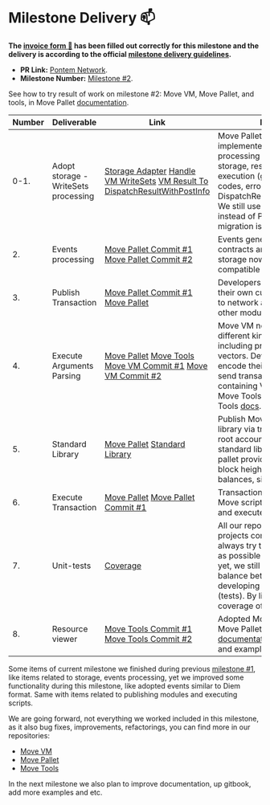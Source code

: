 # Milestone Delivery :mailbox:

**The [invoice form :pencil:](https://forms.gle/8Wx7nxtq8fKrsuEz8) has been filled out correctly for this milestone and the delivery is according to the official [milestone delivery guidelines](https://github.com/w3f/General-Grants-Program/blob/master/grants/milestone-deliverables-guidelines.md).**  

* **PR Link:** [Pontem Network](https://github.com/w3f/Open-Grants-Program/pull/138). 
* **Milestone Number:** [Milestone #2](https://github.com/w3f/Open-Grants-Program/blob/master/applications/pontem.md#milestone-2--alpha-version-of-move-pallet).

See how to try result of work on milestone #2: Move VM, Move Pallet, and tools, in Move Pallet [documentation](https://github.com/pontem-network/sp-move/blob/master/README.md).

| Number | Deliverable | Link | Notes |
| ------------- | ------------- | ------------- |------------- |
| 0-1. | Adopt storage - WriteSets processing | [Storage Adapter](https://github.com/pontem-network/sp-move/blob/master/pallets/sp-mvm/src/storage.rs#L21) [Handle VM WriteSets](https://github.com/pontem-network/sp-move-vm/blob/master/mvm/src/mvm.rs#L91) [VM Result To DispatchResultWithPostInfo](https://github.com/pontem-network/sp-move/blob/master/pallets/sp-mvm/src/result.rs#L42) | Move Pallet storage adapter implemented, WriteSets processing and writing to storage, results of VM execution (gas, status codes, errors) to DispatchResultWithPostInfo. We still use LCS codec instead of Polkadot one, as migration is too expensive. |
| 2. | Events processing | [Move Pallet Commit #1](https://github.com/pontem-network/sp-move/commit/45a2cfb4d33db5f4a5792b43de313b313d3ec3ca) [Move Pallet Commit #2](https://github.com/pontem-network/sp-move/commit/d74a74801bf5f6f24096ad86df929708f3c39d14) | Events generated by smart contracts are written to storage now. Their format is compatible with Diem. |
| 3. | Publish Transaction | [Move Pallet Commit #1](https://github.com/pontem-network/sp-move/commit/b96592a3b7af3cd3dbf8b5521ae4d558479f7e47) [Move Pallet](https://github.com/pontem-network/sp-move/blob/master/pallets/sp-mvm/src/lib.rs#L105) | Developers can publish their own custom modules to network and use them in other modules/scripts. |
| 4. | Execute Arguments Parsing | [Move Pallet](https://github.com/pontem-network/sp-move/commit/79acc0aafcfaa5279bd4d570cd8aa368d82ee526#diff-ca0cca5ccd74d8e068826c35fd076cac894c357c184a1cd8177a966e9d3be207) [Move Tools](https://github.com/pontem-network/move-tools/commit/fe920402fed2ce71608369dbe43ab672a2518468) [Move VM Commit #1](https://github.com/pontem-network/sp-move-vm/commit/906aa625fba6c52d8d96ea56b4e41ac16f587460) [Move VM Commit #2](https://github.com/pontem-network/sp-move-vm/commit/ad0075005369470f7a509345b456647432670905) | Move VM now supports different kinds of arguments including primitives and vectors. Developers can encode their arguments to send transactions containing VM scripts using Move Tools. See Move Tools [docs](https://github.com/pontem-network/move-tools#dove). |
| 5. | Standard Library	| [Move Pallet](https://github.com/pontem-network/sp-move/commit/d74a74801bf5f6f24096ad86df929708f3c39d14) [Standard Library](https://github.com/pontem-network/move-stdlib) | Publish Move standard library via transaction from root account. Also, the standard library variant for pallet provides an access to block height, time, balances, signatures etc. |
| 6. | Execute Transaction | [Move Pallet](https://github.com/pontem-network/sp-move/blob/master/pallets/sp-mvm/src/lib.rs#L70) [Move Pallet Commit #1](https://github.com/pontem-network/sp-move/commit/f0781c98543b1d5afc3a35f5041cb116438516c4#diff-4e5930d2e2ba9c4d86fb707cc5d1eb7aef9839019ea8e6f3125310aa710557cbR189) | Transactions containing Move script are recognized and executed now. |
| 7. | Unit-tests | [Coverage](https://coveralls.io/github/fzzr-/sp-move)  | All our repositories and projects contain tests, we always try to cover as much as possible code with tests, yet, we still need to have balance between developing and supporting (tests). By link you can see coverage of Move Pallet. |
| 8. | Resource viewer | [Move Tools Commit #1](https://github.com/pontem-network/move-tools/commit/0e17a968141489d51831ba676ae039853383b225#diff-a02b84e9844a8ab53003088e12eaf650c775f16534029532216fa1f66369954c) [Move Tools Commit #2](https://github.com/pontem-network/move-tools/commit/ec8175310ce078d19f7a779eec03fd6cf56cff7e#diff-a02b84e9844a8ab53003088e12eaf650c775f16534029532216fa1f66369954c) | Adopted Move tools for Move Pallet. See [documentation](https://github.com/pontem-network/move-tools/blob/master/resource-viewer/README.md) for details and examples. | 

Some items of current milestone we finished during previous [milestone #1](/deliveries/pontem-network_milestone-1.md), like items related to storage, events processing, yet we improved some functionality during this milestone, like adopted events similar to Diem format. Same with items related to publishing modules and executing scripts.

We are going forward, not everything we worked included in this milestone, as it also bug fixes, improvements, refactorings, you can find more in our repositories:

* [Move VM](https://github.com/pontem-network/sp-move-vm)
* [Move Pallet](https://github.com/pontem-network/sp-move)
* [Move Tools](https://github.com/pontem-network/move-tools)

In the next milestone we also plan to improve documentation, up gitbook, add more examples and etc.
